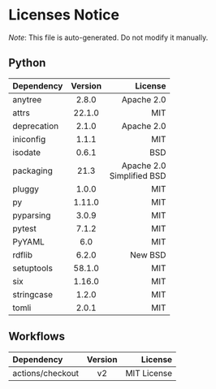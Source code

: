 # Licenses Notice
*Note*: This file is auto-generated. Do not modify it manually.
## Python
| Dependency | Version | License |
|:-----------|:-------:|--------:|
|anytree|2.8.0|Apache 2.0|
|attrs|22.1.0|MIT|
|deprecation|2.1.0|Apache 2.0|
|iniconfig|1.1.1|MIT|
|isodate|0.6.1|BSD|
|packaging|21.3|Apache 2.0<br/>Simplified BSD|
|pluggy|1.0.0|MIT|
|py|1.11.0|MIT|
|pyparsing|3.0.9|MIT|
|pytest|7.1.2|MIT|
|PyYAML|6.0|MIT|
|rdflib|6.2.0|New BSD|
|setuptools|58.1.0|MIT|
|six|1.16.0|MIT|
|stringcase|1.2.0|MIT|
|tomli|2.0.1|MIT|
## Workflows
| Dependency | Version | License |
|:-----------|:-------:|--------:|
|actions/checkout|v2|MIT License|
